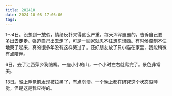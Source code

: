 ```yaml
---
title: 202410
date: 2024-10-08 17:05:06
tags:
---
```


1～4日。没想到一放假，情绪反扑来得这么严重。每天浑浑噩噩的，告诉自己要多出去走走。强迫自己出去走了，可是一回家就忍不住想东想西。有时候控制不住地哭了起来，真的很多年没有这样哭过了。还好朋友放了只小猫在家里，我能稍微有点陪伴。

6日。去了江西萍乡狗脑寨。一座小小的山，一个小时左右就爬完了。景色非常美。

13日。晚上睡觉前发现被拉黑了，有点崩溃。一个晚上都在研究这个状态没睡觉，但是这是我应得的。
